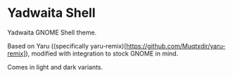 # **Yadwaita Shell**

Yadwaita GNOME Shell theme.

Based on Yaru ((specifically yaru-remix)[https://github.com/Muqtxdir/yaru-remix]), modified with integration to stock GNOME in mind.

Comes in light and dark variants.
